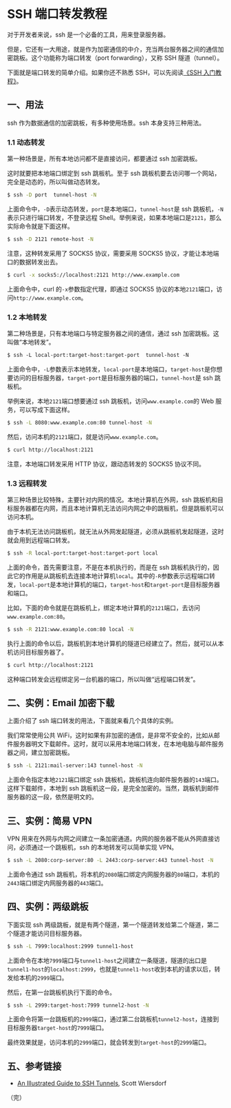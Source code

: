 # SSH 端口转发教程

对于开发者来说，ssh 是一个必备的工具，用来登录服务器。

但是，它还有一大用途，就是作为加密通信的中介，充当两台服务器之间的通信加密跳板。这个功能称为端口转发（port forwarding），又称 SSH 隧道（tunnel）。

下面就是端口转发的简单介绍。如果你还不熟悉 SSH，可以先阅读[《SSH 入门教程》](http://www.ruanyifeng.com/blog/2011/12/ssh_remote_login.html)。

## 一、用法

ssh 作为数据通信的加密跳板，有多种使用场景。ssh 本身支持三种用法。 

###  1.1 动态转发

第一种场景是，所有本地访问都不是直接访问，都要通过 ssh 加密跳板。

这时就要把本地端口绑定到 ssh 跳板机。至于 ssh 跳板机要去访问哪一个网站，完全是动态的，所以叫做动态转发。

```bash
$ ssh -D port  tunnel-host -N
```

上面命令中，`-D`表示动态转发，`port`是本地端口，`tunnel-host`是 ssh 跳板机，`-N`表示只进行端口转发，不登录远程 Shell。举例来说，如果本地端口是`2121`，那么实际命令就是下面这样。

```bash
$ ssh -D 2121 remote-host -N
```

注意，这种转发采用了 SOCKS5 协议，需要采用 SOCKS5 协议，才能让本地端口的数据转发出去。

```bash
$ curl -x socks5://localhost:2121 http://www.example.com
```

上面命令中，curl 的`-x`参数指定代理，即通过 SOCKS5 协议的本地`2121`端口，访问`http://www.example.com`。

### 1.2 本地转发

第二种场景是，只有本地端口与特定服务器之间的通信，通过 ssh 加密跳板。这叫做“本地转发”。

```html
$ ssh -L local-port:target-host:target-port  tunnel-host -N
```

上面命令中，`-L`参数表示本地转发，`local-port`是本地端口，`target-host`是你想要访问的目标服务器，`target-port`是目标服务器的端口，`tunnel-host`是 ssh 跳板机。

举例来说，本地`2121`端口想要通过 ssh 跳板机，访问`www.example.com`的 Web 服务，可以写成下面这样。

```bash
$ ssh -L 8080:www.example.com:80 tunnel-host -N
```

然后，访问本机的`2121`端口，就是访问`www.example.com`。

```bash
$ curl http://localhost:2121
```

注意，本地端口转发采用 HTTP 协议，跟动态转发的 SOCKS5 协议不同。

### 1.3 远程转发

第三种场景比较特殊，主要针对内网的情况。本地计算机在外网，ssh 跳板机和目标服务器都在内网，而且本地计算机无法访问内网之中的跳板机，但是跳板机可以访问本机。

由于本机无法访问跳板机，就无法从外网发起隧道，必须从跳板机发起隧道，这时就会用到远程端口转发。

```bash
$ ssh -R local-port:target-host:target-port local
```

上面的命令，首先需要注意，不是在本机执行的，而是在 ssh 跳板机执行的，因此它的作用是从跳板机去连接本地计算机`local`。其中的`-R`参数表示远程端口转发，`local-port`是本地计算机的端口，`target-host`和`target-port`是目标服务器和端口。

比如，下面的命令就是在跳板机上，绑定本地计算机的`2121`端口，去访问`www.example.com:80`。

```bash
$ ssh -R 2121:www.example.com:80 local -N
```

执行上面的命令以后，跳板机到本地计算机的隧道已经建立了。然后，就可以从本机访问目标服务器了。

```bash
$ curl http://localhost:2121
```

这种端口转发会远程绑定另一台机器的端口，所以叫做“远程端口转发”。

## 二、实例：Email 加密下载

上面介绍了 ssh 端口转发的用法，下面就来看几个具体的实例。

我们常常使用公共 WiFi，这时如果有非加密的通信，是非常不安全的，比如从邮件服务器明文下载邮件。这时，就可以采用本地端口转发，在本地电脑与邮件服务器之间，建立加密跳板。

```bash
$ ssh -L 2121:mail-server:143 tunnel-host -N
```

上面命令指定本地`2121`端口绑定 ssh 跳板机，跳板机连向邮件服务器的`143`端口。这样下载邮件，本地到 ssh 跳板机这一段，是完全加密的。当然，跳板机到邮件服务器的这一段，依然是明文的。

## 三、实例：简易 VPN

VPN 用来在外网与内网之间建立一条加密通道。内网的服务器不能从外网直接访问，必须通过一个跳板机，ssh 的本地转发可以简单实现 VPN。

```bash
$ ssh -L 2080:corp-server:80 -L 2443:corp-server:443 tunnel-host -N
```

上面命令通过 ssh 跳板机，将本机的`2080`端口绑定内网服务器的`80`端口，本机的`2443`端口绑定内网服务器的`443`端口。

## 四、实例：两级跳板

下面实现 ssh 两级跳板，就是有两个隧道，第一个隧道转发给第二个隧道，第二个隧道才能访问目标服务器。

```bash
$ ssh -L 7999:localhost:2999 tunnel1-host
```

上面命令在本地`7999`端口与`tunnel1-host`之间建立一条隧道，隧道的出口是`tunnel1-host`的`localhost:2999`，也就是`tunnel1-host`收到本机的请求以后，转发给本机的`2999`端口。

然后，在第一台跳板机执行下面的命令。

```bash
$ ssh -L 2999:target-host:7999 tunnel2-host -N
```

上面命令将第一台跳板机的`2999`端口，通过第二台跳板机`tunnel2-host`，连接到目标服务器`target-host`的`7999`端口。
 
最终效果就是，访问本机的`2999`端口，就会转发到`target-host`的`2999`端口。

## 五、参考链接

- [An Illustrated Guide to SSH Tunnels](https://solitum.net/an-illustrated-guide-to-ssh-tunnels/), Scott Wiersdorf

（完）
 
